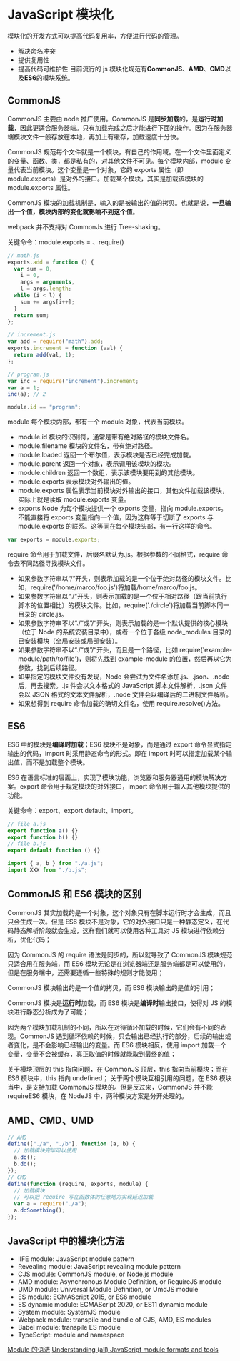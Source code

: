 # JavaScript 模块化

模块化的开发方式可以提高代码复用率，方便进行代码的管理。

- 解决命名冲突
- 提供复用性
- 提高代码可维护性
  目前流行的 js 模块化规范有**CommonJS**、**AMD**、**CMD**以及**ES6**的模块系统。

## CommonJS

CommonJS 主要由 node 推广使用。CommonJS 是**同步加载**的，是**运行时加载**，因此更适合服务器端。只有加载完成之后才能进行下面的操作。因为在服务器端模块文件一般存放在本地，再加上有缓存，加载速度十分快。

CommonJS 规范每个文件就是一个模块，有自己的作用域。在一个文件里面定义的变量、函数、类，都是私有的，对其他文件不可见。每个模块内部，module 变量代表当前模块。这个变量是一个对象，它的 exports 属性（即 module.exports）是对外的接口。加载某个模块，其实是加载该模块的 module.exports 属性。

CommonJS 模块的加载机制是，输入的是被输出的值的拷贝。也就是说，**一旦输出一个值，模块内部的变化就影响不到这个值**。

webpack 并不支持对 CommonJs 进行 Tree-shaking。

关键命令：module.exports = 、require()

```js
// math.js
exports.add = function () {
  var sum = 0,
    i = 0,
    args = arguments,
    l = args.length;
  while (i < l) {
    sum += args[i++];
  }
  return sum;
};

// increment.js
var add = require("math").add;
exports.increment = function (val) {
  return add(val, 1);
};

// program.js
var inc = require("increment").increment;
var a = 1;
inc(a); // 2

module.id == "program";
```

module 每个模块内部，都有一个 module 对象，代表当前模块。

- module.id 模块的识别符，通常是带有绝对路径的模块文件名。
- module.filename 模块的文件名，带有绝对路径。
- module.loaded 返回一个布尔值，表示模块是否已经完成加载。
- module.parent 返回一个对象，表示调用该模块的模块。
- module.children 返回一个数组，表示该模块要用到的其他模块。
- module.exports 表示模块对外输出的值。
- module.exports 属性表示当前模块对外输出的接口，其他文件加载该模块，实际上就是读取 module.exports 变量。
- exports Node 为每个模块提供一个 exports 变量，指向 module.exports。不能直接将 exports 变量指向一个值，因为这样等于切断了 exports 与 module.exports 的联系。这等同在每个模块头部，有一行这样的命令。

```js
var exports = module.exports;
```

require 命令用于加载文件，后缀名默认为.js。根据参数的不同格式，require 命令去不同路径寻找模块文件。

- 如果参数字符串以“/”开头，则表示加载的是一个位于绝对路径的模块文件。比如，require('/home/marco/foo.js')将加载/home/marco/foo.js。
- 如果参数字符串以“./”开头，则表示加载的是一个位于相对路径（跟当前执行脚本的位置相比）的模块文件。比如，require('./circle')将加载当前脚本同一目录的 circle.js。
- 如果参数字符串不以“./“或”/“开头，则表示加载的是一个默认提供的核心模块（位于 Node 的系统安装目录中），或者一个位于各级 node_modules 目录的已安装模块（全局安装或局部安装）。
- 如果参数字符串不以“./“或”/“开头，而且是一个路径，比如 require('example-module/path/to/file')，则将先找到 example-module 的位置，然后再以它为参数，找到后续路径。
- 如果指定的模块文件没有发现，Node 会尝试为文件名添加.js、.json、.node 后，再去搜索。.js 件会以文本格式的 JavaScript 脚本文件解析，.json 文件会以 JSON 格式的文本文件解析，.node 文件会以编译后的二进制文件解析。
- 如果想得到 require 命令加载的确切文件名，使用 require.resolve()方法。

## ES6

ES6 中的模块是**编译时加载**；ES6 模块不是对象，而是通过 export 命令显式指定输出的代码，import 时采用静态命令的形式。即在 import 时可以指定加载某个输出值，而不是加载整个模块。

ES6 在语言标准的层面上，实现了模块功能，浏览器和服务器通用的模块解决方案。export 命令用于规定模块的对外接口，import 命令用于输入其他模块提供的功能。

关键命令：export、export default、import。

```js
// file a.js
export function a() {}
export function b() {}
// file b.js
export default function () {}

import { a, b } from "./a.js";
import XXX from "./b.js";
```

## CommonJS 和 ES6 模块的区别

CommonJS 其实加载的是一个对象，这个对象只有在脚本运行时才会生成，而且只会生成一次。但是 ES6 模块不是对象，它的对外接口只是一种静态定义，在代码静态解析阶段就会生成，这样我们就可以使用各种工具对 JS 模块进行依赖分析，优化代码；

因为 CommonJS 的 require 语法是同步的，所以就导致了 CommonJS 模块规范只适合用在服务端，而 ES6 模块无论是在浏览器端还是服务端都是可以使用的，但是在服务端中，还需要遵循一些特殊的规则才能使用；

CommonJS 模块输出的是一个值的拷贝，而 ES6 模块输出的是值的引用；

CommonJS 模块是**运行时**加载，而 ES6 模块是**编译时**输出接口，使得对 JS 的模块进行静态分析成为了可能；

因为两个模块加载机制的不同，所以在对待循环加载的时候，它们会有不同的表现。CommonJS 遇到循环依赖的时候，只会输出已经执行的部分，后续的输出或者变化，是不会影响已经输出的变量。而 ES6 模块相反，使用 import 加载一个变量，变量不会被缓存，真正取值的时候就能取到最终的值；

关于模块顶层的 this 指向问题，在 CommonJS 顶层，this 指向当前模块；而在 ES6 模块中，this 指向 undefined；
关于两个模块互相引用的问题，在 ES6 模块当中，是支持加载 CommonJS 模块的。但是反过来，CommonJS 并不能 requireES6 模块，在 NodeJS 中，两种模块方案是分开处理的。

## AMD、CMD、UMD

```js
// AMD
define(["./a", "./b"], function (a, b) {
  // 加载模块完毕可以使用
  a.do();
  b.do();
});
// CMD
define(function (require, exports, module) {
  // 加载模块
  // 可以把 require 写在函数体的任意地方实现延迟加载
  var a = require("./a");
  a.doSomething();
});
```

## JavaScript 中的模块化方法

- IIFE module: JavaScript module pattern
- Revealing module: JavaScript revealing module pattern
- CJS module: CommonJS module, or Node.js module
- AMD module: Asynchronous Module Definition, or RequireJS module
- UMD module: Universal Module Definition, or UmdJS module
- ES module: ECMAScript 2015, or ES6 module
- ES dynamic module: ECMAScript 2020, or ES11 dynamic module
- System module: SystemJS module
- Webpack module: transpile and bundle of CJS, AMD, ES modules
- Babel module: transpile ES module
- TypeScript: module and namespace

[Module 的语法](https://es6.ruanyifeng.com/?search=map%28parseInt%29&x=0&y=0#docs/module)
[Understanding (all) JavaScript module formats and tools](https://weblogs.asp.net/dixin/understanding-all-javascript-module-formats-and-tools)
